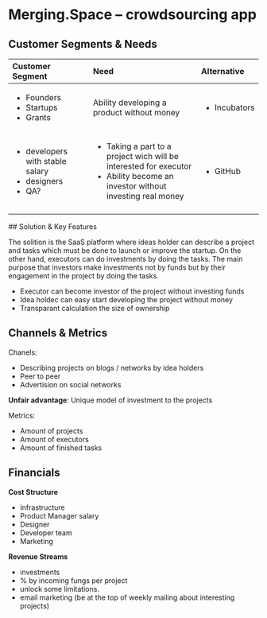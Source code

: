 # Merging.Space – crowdsourcing app

## Customer Segments & Needs

<table>
  <thead>
    <tr>
      <th style="text-align:left">Customer Segment</th>
      <th style="text-align:left">Need</th>
      <th style="text-align:left">Alternative</th>
    </tr>
  </thead>
  <tbody>
    <tr>
      <td style="text-align:left">
        <ul>
          <li>Founders</li>
          <li>Startups</li>
          <li>Grants</li>
        </ul>
      </td>
      <td style="text-align:left">Ability developing a product without money</td>
      <td style="text-align:left">
        <ul>
          <li>Incubators</li>
        </ul>
      </td>
    </tr>
    <tr>
      <td style="text-align:left">
        <ul>
          <li>developers with stable salary</li>
          <li>designers</li>
          <li>QA?</li>
        </ul>
      </td>
      <td style="text-align:left">
        <ul>
          <li>Taking a part to a project wich will be interested for executor</li>
          <li>Ability become an investor without investing real money</li>
        </ul>
      </td>
      <td style="text-align:left">
        <ul>
          <li>GitHub</li>
        </ul>
      </td>
    </tr>
    <tr>
      <td style="text-align:left"></td>
      <td style="text-align:left"></td>
      <td style="text-align:left"></td>
    </tr>
  </tbody>
</table>## Solution & Key Features <a id="MergeSpace-Solution&amp;KeyFeatures"></a>

The solition is the SaaS platform where ideas holder can describe a project and tasks which must be done to launch or improve the startup. On the other hand, executors can do investments by doing the tasks. The main purpose that investors make investments not by funds but by their engagement in the project by doing the tasks.

* Executor can become investor of the project without investing funds 
* Idea holdec can easy start developing the project without money
* Transparant calculation the size of ownership

## Channels & Metrics <a id="MergeSpace-Channels&amp;Metrics"></a>

Chanels:

* Describing projects on blogs / networks by idea holders
* Peer to peer
* Advertision on social networks

**Unfair advantage**: Unique model of investment to the projects

 Metrics:

* Amount of projects
* Amount of executors
* Amount of finished tasks

## Financials <a id="MergeSpace-Financials"></a>

**Cost Structure**

* Infrastructure
* Product Manager salary
* Designer
* Developer team
* Marketing

**Revenue Streams**

* investments
* % by incoming fungs per project
* unlock some limitations.
* email marketing \(be at the top of weekly mailing about interesting projects\)

